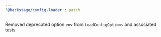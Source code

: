 ```yaml
---
'@backstage/config-loader': patch
---
```


Removed deprecated option `env` from `LoadConfigOptions` and associated tests
